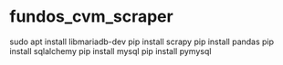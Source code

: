 # fundos_cvm_scraper
sudo apt install libmariadb-dev
pip install scrapy
pip install pandas
pip install sqlalchemy
pip install mysql
pip install pymysql